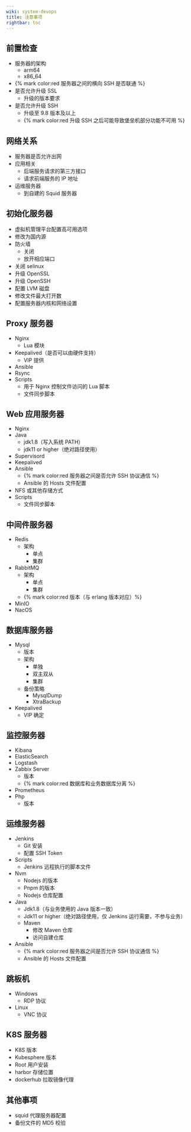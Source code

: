 ```yaml
---
wiki: system-devops
title: 注意事项
rightbar: toc
---
```


## 前置检查

- 服务器的架构
  - arm64
  - x86_64
- {% mark color:red 服务器之间的横向 SSH 是否联通 %}
- 是否允许升级 SSL
  - 升级的版本要求
- 是否允许升级 SSH
  - 升级至 9.8 版本及以上
  - {% mark color:red 升级 SSH 之后可能导致堡垒机部分功能不可用 %}

## 网络关系

- 服务器是否允许出网
- 应用相关
  - 后端服务请求的第三方接口
  - 请求前端服务的 IP 地址
- 运维服务器
  - 到自建的 Squid 服务器

## 初始化服务器

- 虚拟机管理平台配置高可用选项
- 修改为国内源
- 防火墙
  - 关闭
  - 放开相应端口
- 关闭 selinux
- 升级 OpenSSL
- 升级 OpenSSH
- 配置 LVM 磁盘
- 修改文件最大打开数
- 配置服务器内核和网络设置

## Proxy 服务器

- Nginx
  - Lua 模块
- Keepalived（是否可以由硬件支持）
  - VIP 提供
- Ansible
- Rsync
- Scripts
  - 用于 Nginx 控制文件访问的 Lua 脚本
  - 文件同步脚本

## Web 应用服务器

- Nginx
- Java
  - jdk1.8（写入系统 PATH）
  - jdk11 or higher（绝对路径使用）
- Supervisord
- Keepalived
- Ansible
  - {% mark color:red 服务器之间是否允许 SSH 协议通信 %}
  - Ansible 的 Hosts 文件配置
- NFS 或其他存储方式
- Scripts
  - 文件同步脚本

## 中间件服务器

- Redis
  - 架构
    - 单点
    - 集群
- RabbitMQ
  - 架构
    - 单点
    - 集群
  - {% mark color:red 版本（与 erlang 版本对应）%}
- MinIO
- NacOS

## 数据库服务器

- Mysql
  - 版本
  - 架构
    - 单独
    - 双主双从
    - 集群
  - 备份策略
    - MysqlDump
    - XtraBackup
- Keepalived
  - VIP 确定

## 监控服务器

- Kibana
- ElasticSearch
- Logstash
- Zabbix Server
  - 版本
  - {% mark color:red 数据库和业务数据库分离 %}
- Prometheus
- Php
  - 版本

## 运维服务器

- Jenkins
  - Git 安装
  - 配置 SSH Token
- Scripts
  - Jenkins 远程执行的脚本文件
- Nvm
  - Nodejs 的版本
  - Pnpm 的版本
  - Nodejs 仓库配置
- Java
  - Jdk1.8（与业务使用的 Java 版本一致）
  - Jdk11 or higher（绝对路径使用，仅 Jenkins 运行需要，不参与业务）
  - Maven
    - 修改 Maven 仓库
    - 访问自建仓库
- Ansible
    - {% mark color:red 服务器之间是否允许 SSH 协议通信 %}
    - Ansible 的 Hosts 文件配置

## 跳板机

- Windows
  - RDP 协议
- Linux
  - VNC 协议

## K8S 服务器

- K8S 版本
- Kubesphere 版本
- Root 用户安装
- harbor 存储位置
- dockerhub 拉取镜像代理

## 其他事项

- squid 代理服务器配置
- 备份文件的 MD5 校验
